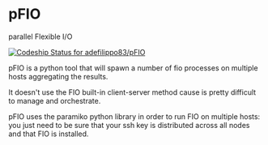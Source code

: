# pFIO

parallel Flexible I/O

[ ![Codeship Status for adefilippo83/pFIO](https://codeship.com/projects/5d654350-6f79-0133-76f6-7ae947dfb2ee/status?branch=master)](https://codeship.com/projects/116241)

pFIO is a python tool that will spawn a number of fio processes on multiple hosts aggregating the results.

It doesn't use the FIO built-in client-server method cause is pretty difficult to manage and orchestrate.

pFIO uses the paramiko python library in order to run FIO on multiple hosts: you just need to be sure that your ssh key is distributed across all nodes and that FIO is installed.

